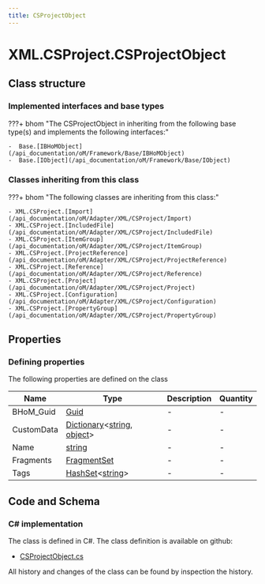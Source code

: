 ```yaml
---
title: CSProjectObject
---
```


# XML.CSProject.CSProjectObject



## Class structure

### Implemented interfaces and base types

???+ bhom "The CSProjectObject in inheriting from the following base type(s) and implements the following interfaces:"

    -  Base.[IBHoMObject](/api_documentation/oM/Framework/Base/IBHoMObject)
    -  Base.[IObject](/api_documentation/oM/Framework/Base/IObject)


### Classes inheriting from this class

???+ bhom "The following classes are inheriting from this class:"

    - XML.CSProject.[Import](/api_documentation/oM/Adapter/XML/CSProject/Import)
    - XML.CSProject.[IncludedFile](/api_documentation/oM/Adapter/XML/CSProject/IncludedFile)
    - XML.CSProject.[ItemGroup](/api_documentation/oM/Adapter/XML/CSProject/ItemGroup)
    - XML.CSProject.[ProjectReference](/api_documentation/oM/Adapter/XML/CSProject/ProjectReference)
    - XML.CSProject.[Reference](/api_documentation/oM/Adapter/XML/CSProject/Reference)
    - XML.CSProject.[Project](/api_documentation/oM/Adapter/XML/CSProject/Project)
    - XML.CSProject.[Configuration](/api_documentation/oM/Adapter/XML/CSProject/Configuration)
    - XML.CSProject.[PropertyGroup](/api_documentation/oM/Adapter/XML/CSProject/PropertyGroup)


## Properties



### Defining properties

The following properties are defined on the class

| Name             | Type             | Description      | Quantity         |
|------------------|------------------|------------------|------------------|
| BHoM_Guid | [Guid](https://learn.microsoft.com/en-us/dotnet/api/System.Guid?view=netstandard-2.0) | - | - |
| CustomData | [Dictionary](https://learn.microsoft.com/en-us/dotnet/api/System.Collections.Generic.Dictionary-2?view=netstandard-2.0)&lt;[string](https://learn.microsoft.com/en-us/dotnet/api/System.String?view=netstandard-2.0), [object](https://learn.microsoft.com/en-us/dotnet/api/System.Object?view=netstandard-2.0)&gt; | - | - |
| Name | [string](https://learn.microsoft.com/en-us/dotnet/api/System.String?view=netstandard-2.0) | - | - |
| Fragments | [FragmentSet](/api_documentation/oM/Framework/Base/FragmentSet) | - | - |
| Tags | [HashSet](https://learn.microsoft.com/en-us/dotnet/api/System.Collections.Generic.HashSet-1?view=netstandard-2.0)&lt;[string](https://learn.microsoft.com/en-us/dotnet/api/System.String?view=netstandard-2.0)&gt; | - | - |


## Code and Schema

### C# implementation

The class is defined in C#. The class definition is available on github:

- [CSProjectObject.cs](https://github.com/BHoM/XML_Toolkit/blob/develop/XML_oM/CSProject\CSProjectObject.cs)

All history and changes of the class can be found by inspection the history.
